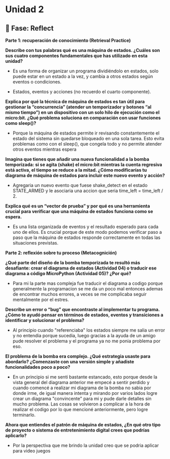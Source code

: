 # Unidad 2


## 🤔 Fase: Reflect

**Parte 1: recuperación de conocimiento (Retrieval Practice)**

**Describe con tus palabras qué es una máquina de estados. ¿Cuáles son sus cuatro componentes fundamentales que has utilizado en esta unidad?**

* Es una forma de organizar un programa dividiéndolo en estados, solo puede estar en un estado a la vez, y cambia a otros estados según eventos o condiciones.

* Estados, eventos y acciones (no recuerdo el cuarto componente).

**Explica por qué la técnica de máquina de estados es tan útil para gestionar la “concurrencia” (atender un temporizador y botones “al mismo tiempo”) en un dispositivo con un solo hilo de ejecución como el micro:bit. ¿Qué problema soluciona en comparación con usar funciones como sleep()?**

* Porque la máquina de estados permite ir revisando constantemente el estado del sistema sin quedarse bloqueado en una sola tarea. Esto evita problemas como con el sleep(), que congela todo y no permite atender otros eventos mientras espera

**Imagina que tienes que añadir una nueva funcionalidad a la bomba temporizada: si se agita (shake) el micro:bit mientras la cuenta regresiva está activa, el tiempo se reduce a la mitad. ¿Cómo modificarías tu diagrama de máquina de estados para incluir este nuevo evento y acción?**

* Agregaria un nuevo evento que fuese shake_detect en el estado STATE_ARMED y le asociaria una accion que seria time_left = time_left / 2.

**Explica qué es un “vector de prueba” y por qué es una herramienta crucial para verificar que una máquina de estados funciona como se espera.**

* Es una lista organizada de eventos y el resultado esperado para cada uno de ellos. Es crucial porque de este modo podemos verificar paso a paso que la máquina de estados responde correctamente en todas las situaciones previstas.

**Parte 2: reflexión sobre tu proceso (Metacognición)**


**¿Qué parte del diseño de la bomba temporizada te resultó más desafiante: crear el diagrama de estados (Actividad 04) o traducir ese diagrama a código MicroPython (Actividad 05)? ¿Por qué?**

* Para mi la parte mas compleja fue traducir el diagrama a codigo porque generalmente la programacion se me da un poco mal entonces ademas de encontrar muchos errores, a veces se me complicaba seguir mentalmente por el estres.

**Describe un error o “bug” que encontraste al implementar tu programa. ¿Cómo te ayudó pensar en términos de estados, eventos y transiciones a identificar y solucionar el problema?**

* Al principio cuando "referenciaba" los estados siempre me salia un error y no entendia porque sucedia, luego gracias a la ayuda de un amigo pude resolver el problema y el programa ya no me ponia problema por eso.

**El problema de la bomba era complejo. ¿Qué estrategia usaste para abordarlo? ¿Comenzaste con una versión simple y añadiste funcionalidades poco a poco?**

* En un principio si me senti bastante estancado, esto porque desde la vista general del diagrama anterior me empecé a sentir perdido y cuando comencé a realizar mi diagrama de la bomba no sabia por donde irme, de igual manera intenta y mirando por varios lados logre crear un diagrama "convincente" para mi y pude darle detalles sin mucho problema. Las cosas se volvieron a complicar a la hora de realizar el codigo por lo que mencioné anteriormente, pero logre terminarlo.

**Ahora que entiendes el patrón de máquina de estados, ¿En qué otro tipo de proyecto o sistema de entretenimiento digital crees que podrías aplicarlo?**

* Por la perspectiva que me brindo la unidad creo que se podria aplicar para video juegos


